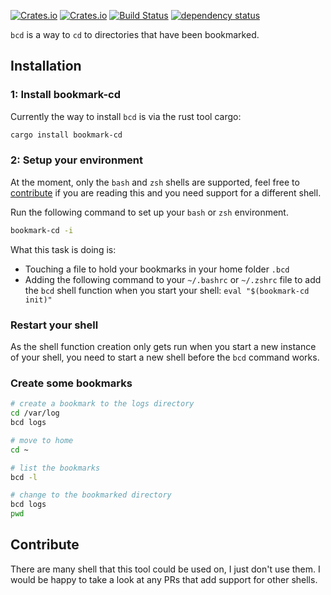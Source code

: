 <!-- markdownlint-configure-file {
  "MD033": false,
  "MD041": false
} -->

[![Crates.io](https://img.shields.io/crates/l/bookmark-cd)](https://github.com/a1ecbr0wn/bcd/blob/main/LICENSE) [![Crates.io](https://img.shields.io/crates/v/bookmark-cd)](https://crates.io/crates/bookmark-cd) [![Build Status](https://github.com/a1ecbr0wn/bcd/workflows/CI%20Build/badge.svg)](https://github.com/a1ecbr0wn/bcd/actions/workflows/build.yml) [![dependency status](https://deps.rs/repo/github/a1ecbr0wn/bcd/status.svg)](https://deps.rs/repo/github/a1ecbr0wn/bcd)

`bcd` is a way to `cd` to directories that have been bookmarked.

## Installation

### 1: Install bookmark-cd

Currently the way to install `bcd` is via the rust tool cargo:

``` bash
cargo install bookmark-cd
```

### 2: Setup your environment

At the moment, only the `bash` and `zsh` shells are supported, feel free to [contribute](#contribute) if you are reading this
and you need support for a different shell.

Run the following command to set up your `bash` or `zsh` environment.

``` sh
bookmark-cd -i
```

What this task is doing is:

- Touching a file to hold your bookmarks in your home folder `.bcd`
- Adding the following command to your `~/.bashrc` or  `~/.zshrc` file to add the `bcd` shell function when you start your shell:
`eval "$(bookmark-cd init)"`

### Restart your shell

As the shell function creation only gets run when you start a new instance of your shell, you need to start a new
shell before the `bcd` command works.

### Create some bookmarks

``` sh
# create a bookmark to the logs directory
cd /var/log
bcd logs

# move to home
cd ~

# list the bookmarks
bcd -l

# change to the bookmarked directory
bcd logs
pwd
```

## Contribute

There are many shell that this tool could be used on, I just don't use them.  I would be happy to take a look at any
PRs that add support for other shells.

